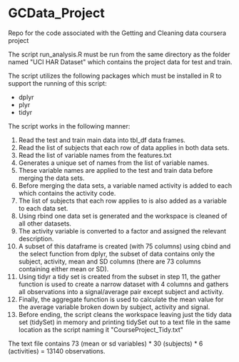 GCData_Project
==============

Repo for the code associated with the Getting and Cleaning data coursera project

The script run_analysis.R must be run from the same directory as the folder named "UCI HAR Dataset" which contains the project data for test and train.

The script utilizes the following packages which must be installed in R to support the running of this script: 
* dplyr
* plyr
* tidyr

The script works in the following manner: 
1. Read the test and train main data into tbl_df data frames.
2. Read the list of subjects that each row of data applies in both data sets.
3. Read the list of variable names from the features.txt
4. Generates a unique set of names from the list of variable names. 
5. These variable names are applied to the test and train data before merging the data sets.
6. Before merging the data sets, a variable named activity is added to each which contains the activity code.
7. The list of subjects that each row applies to is also added as a variable to each data set.
8. Using rbind one data set is generated and the workspace is cleaned of all other datasets.
9. The activity variable is converted to a factor and assigned the relevant description.
10. A subset of this dataframe is created (with 75 columns) using cbind and the select function from dplyr, the subset of data contains only the subject, activity, mean and SD columns (there are 73 columns containing either mean or SD).
11. Using tidyr a tidy set is created from the subset in step 11, the gather function is used to create a narrow dataset with 4 columns and gathers all observations into a signal/average pair except subject and activity.
12. Finally, the aggregate function is used to calculate the mean value for the average variable broken down by subject, activity and signal.
13. Before ending, the script cleans the workspace leaving just the tidy data set (tidySet) in memory and printing tidySet out to a text file in the same location as the script naming it "CourseProject_Tidy.txt"


The text file contains 73 (mean or sd variables) * 30 (subjects) * 6 (activities) = 13140 observations.

